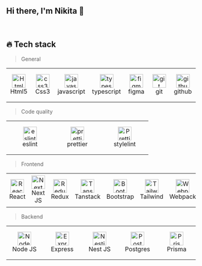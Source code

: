 ## Hi there, I'm Nikita 👋

<!-- - 🔭 I’m currently working on ...
- 🌱 I’m currently React, Next ...
- 👯 I’m looking to collaborate on ...
- 🤔 I’m looking for help with ...
- 💬 Ask me about ...
- 📫 How to reach me: ...
- 😄 Pronouns: ...
- ⚡ Fun fact: ... -->

<br>

<h2 align="left">🔥 Tech stack</h2>

> General

<table width='100%'>
  <tr>
      <td align="center" width="110" height="90">
          <img src="https://cdn.jsdelivr.net/gh/devicons/devicon@latest/icons/html5/html5-original.svg" width="36" height="36" alt="Html5" />
      <br>Html5
    </td>
         <td align="center" width="110" height="90">
        <img src="https://cdn.jsdelivr.net/gh/devicons/devicon@latest/icons/css3/css3-original.svg" width="36" height="36" alt="css3" />
      <br>Css3
    </td>
    <td align="center" width="110" height="90">
        <img src="https://cdn.jsdelivr.net/gh/devicons/devicon@latest/icons/javascript/javascript-original.svg" width="36" height="36" alt="javascript" />
      <br>javascript
    </td>
    <td align="center" width="110" height="90">
          <img src="https://cdn.jsdelivr.net/gh/devicons/devicon@latest/icons/typescript/typescript-original.svg" width="36" height="36" alt="typescript" />
      <br>typescript
    </td>
    <td align="center" width="110" height="90">
        <img src="https://cdn.jsdelivr.net/gh/devicons/devicon@latest/icons/figma/figma-original.svg" width="36" height="36" alt="figma" />
      <br>figma
    </td>
    <td align="center" width="110" height="90">
        <img src="https://cdn.jsdelivr.net/gh/devicons/devicon@latest/icons/git/git-original.svg" width="36" height="36" alt="git" />
      <br>git
    </td>
    <td align="center" width="110" height="90">
      <img src="https://cdn.jsdelivr.net/gh/devicons/devicon@latest/icons/github/github-original.svg" width="36" height="36" alt="github" />
      <br>github
    </td>
  </tr>
</table>

> Code quality

<table width='100%'>
  <tr>
     <td align="center" width="110" height="90">
        <img src="https://brandeps.com/icon-download/E/Eslint-icon-vector-02.svg" width="36" height="36" alt="eslint" />
      <br>eslint
    </td>
    <td align="center" width="110" height="90">
        <img src="https://brandeps.com/icon-download/P/Prettier-icon-vector-02.svg" width="36" height="36" alt="prettier" />
      <br>prettier
    </td>
        <td align="center" width="110" height="90">
        <img src="https://brandeps.com/logo-download/S/Stylelint-logo-vector-01.svg" width="36" height="36" alt="Prettier" />
      <br>stylelint
    </td>
  </tr>
</table>

> Frontend

<table width='100%'>
  <tr>
   <td align="center" width="110" height="90">
        <img src="https://cdn.jsdelivr.net/gh/devicons/devicon@latest/icons/react/react-original.svg" width="36" height="36" alt="React" />
      <br>React
    </td>
     <td align="center" width="110" height="90">
        <img src="https://cdn.jsdelivr.net/gh/devicons/devicon@latest/icons/nextjs/nextjs-original.svg" width="36" height="36" alt="Next JS" />
      <br>Next JS
    </td>
 <td align="center" width="110" height="90">
        <img src="https://cdn.jsdelivr.net/gh/devicons/devicon@latest/icons/redux/redux-original.svg" width="36" height="36" alt="Redux" />
      <br>Redux
    </td>
        <td align="center" width="110" height="90">
        <img src="https://img.jsdelivr.com/github.com/TanStack.png" width="36" height="36" alt="Tanstack Query" />
      <br>Tanstack
    </td>
   <td align="center" width="110" height="90">
        <img src="https://cdn.worldvectorlogo.com/logos/bootstrap-4.svg" width="36" height="36" alt="Bootstrap" />
      <br>Bootstrap
    </td>
       <td align="center" width="110" height="90">
        <img src="https://cdn.jsdelivr.net/gh/devicons/devicon@latest/icons/tailwindcss/tailwindcss-original.svg" width="36" height="36" alt="Tailwind" />
      <br>Tailwind
    </td>
        <td align="center" width="110" height="90">
        <img src="https://cdn.jsdelivr.net/gh/devicons/devicon@latest/icons/webpack/webpack-original.svg" width="36" height="36" alt="Webpack" />
      <br>Webpack
    </td>
    <td align="center" width="110" height="90">
        <img src="https://cdn.jsdelivr.net/gh/devicons/devicon@latest/icons/vitejs/vitejs-original.svg" width="36" height="36" alt="Vite" />
      <br>Vite
    </td>
</table>

> Backend

<table width='100%'>
  <tr>
    <td align="center" width="110" height="90">
      <img src="https://cdn.jsdelivr.net/gh/devicons/devicon@latest/icons/nodejs/nodejs-original.svg" width="36" height="36" alt="Node JS" />
      <br>Node JS
    </td>
    <td align="center" width="110" height="90">
      <img src="https://cdn.jsdelivr.net/gh/devicons/devicon@latest/icons/express/express-original.svg" width="36" height="36" alt="Express" />
      <br>Express
    </td>
    <td align="center" width="110" height="90">
      <img src="https://cdn.jsdelivr.net/gh/devicons/devicon@latest/icons/nestjs/nestjs-original.svg" width="36" height="36" alt="Nestjs" />
      <br>Nest JS
    </td>
    <td align="center" width="110" height="90">
        <img src="https://cdn.jsdelivr.net/gh/devicons/devicon@latest/icons/postgresql/postgresql-original.svg" width="36" height="36" alt="Postgres" />
      <br>Postgres
    </td>
      <td align="center" width="110" height="90">
        <img src="https://cdn.jsdelivr.net/gh/devicons/devicon@latest/icons/prisma/prisma-original.svg" width="36" height="36" alt="Prisma" />
      <br>Prisma
    </td>
  </tr>
</table>
